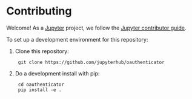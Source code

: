 # Contributing

Welcome! As a [Jupyter](https://jupyter.org) project, we follow the [Jupyter contributor guide](https://jupyter.readthedocs.io/en/latest/contributor/content-contributor.html).

To set up a development environment for this repository:

1. Clone this repository:

        git clone https://github.com/jupyterhub/oauthenticator

2. Do a development install with pip:

        cd oauthenticator
        pip install -e .

